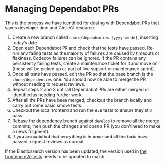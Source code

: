 # Managing Dependabot PRs

This is the process we have identified for dealing with Dependabot PRs that saves developer time and CircleCI resource.

1. Create a new branch called `chore/dependencies-[yyyy-mm-dd]`, inserting today’s date.
2. Open each Dependabot PR and check that the tests have passed. Re-run any failing tests as the majority of failures are caused by timeouts or flakiness. Codecov failures can be ignored. If the PR contains any persistently failing tests, create a maintenance ticket for it and move on (these will be picked up as part of live support or maintenance sprint).
3. Once all tests have passed, edit the PR so that the base branch is the `chore/dependencies` one. You should now be able to merge the PR without needing to request reviews.
4. Repeat steps 2 and 3 until all Dependabot PRs are either merged or identified as needing further work.
5. After all the PRs have been merged, checkout the branch locally and carry out some basic smoke tests.
6. Checkout the local frontend and run the e2e tests to ensure they still pass.
7. Rebase the dependency branch against `develop` to remove all the merge commits, then push the changes and open a PR (you don't need to make a news fragment).
8. If you are satisfied that everything is in order and all the tests have passed, request reviews as normal.

If the Elasticsearch version has been updated, the version used in [the frontend e2e tests](https://github.com/uktrade/data-hub-frontend/blob/master/docker-compose.e2e.yml#L82) needs to be updated to match.

